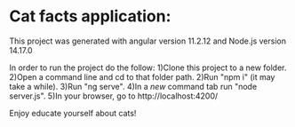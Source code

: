 # Cat facts application:

This project was generated with angular version 11.2.12 and Node.js version 14.17.0

In order to run the project do the follow:
1)Clone this project to a new folder.
2)Open a command line and cd to that folder path.
2)Run "npm i" (it may take a while).
3)Run "ng serve".
4)In a *new* command tab run "node server.js".
5)In your browser, go to http://localhost:4200/

Enjoy educate yourself about cats!
